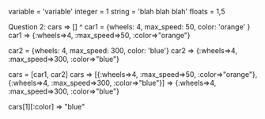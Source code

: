 variable = 'variable' 
integer = 1
string = 'blah blah blah' 
floats = 1,5

Question 2: 
cars
=> []                          ^
car1 = {wheels: 4, max_speed: 50, color: 'orange' }
car1
=> {:wheels=>4, :max_speed=>50, :color=>"orange"}

car2 = {wheels: 4, max_speed: 300, color: 'blue'}
car2
=> {:wheels=>4, :max_speed=>300, :color=>"blue"}

cars = [car1, car2]
cars
=> [{:wheels=>4, :max_speed=>50, :color=>"orange"}, {:wheels=>4, :max_speed=>300, :color=>"blue"}]
=> {:wheels=>4, :max_speed=>300, :color=>"blue"}

cars[1][:color]
=> "blue"



